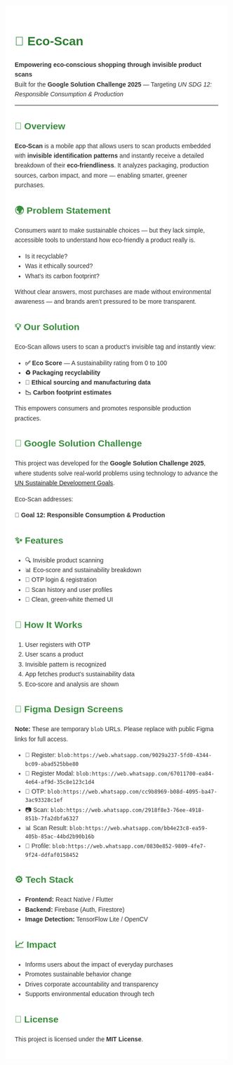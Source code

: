 <div style="font-family: Arial, sans-serif; color: #2e2e2e; background-color: #ffffff; padding: 20px; line-height: 1.6;">
  <h1 style="color: #2e7d32;">🌿 Eco-Scan</h1>
  <p><strong>Empowering eco-conscious shopping through invisible product scans</strong><br>
  Built for the <strong>Google Solution Challenge 2025</strong> — Targeting <em>UN SDG 12: Responsible Consumption & Production</em></p>

  <hr>

  <h2 style="color: #388e3c;">📘 Overview</h2>
  <p><strong>Eco-Scan</strong> is a mobile app that allows users to scan products embedded with <strong>invisible identification patterns</strong> and instantly receive a detailed breakdown of their <strong>eco-friendliness</strong>. It analyzes packaging, production sources, carbon impact, and more — enabling smarter, greener purchases.</p>

  <h2 style="color: #388e3c;">🌍 Problem Statement</h2>
  <p>Consumers want to make sustainable choices — but they lack simple, accessible tools to understand how eco-friendly a product really is.</p>
  <ul>
    <li>Is it recyclable?</li>
    <li>Was it ethically sourced?</li>
    <li>What's its carbon footprint?</li>
  </ul>
  <p>Without clear answers, most purchases are made without environmental awareness — and brands aren’t pressured to be more transparent.</p>

  <h2 style="color: #388e3c;">💡 Our Solution</h2>
  <p>Eco-Scan allows users to scan a product’s invisible tag and instantly view:</p>
  <ul>
    <li><strong>✅ Eco Score</strong> — A sustainability rating from 0 to 100</li>
    <li><strong>♻️ Packaging recyclability</strong></li>
    <li><strong>🌱 Ethical sourcing and manufacturing data</strong></li>
    <li><strong>📉 Carbon footprint estimates</strong></li>
  </ul>
  <p>This empowers consumers and promotes responsible production practices.</p>

  <h2 style="color: #388e3c;">🎯 Google Solution Challenge</h2>
  <p>This project was developed for the <strong>Google Solution Challenge 2025</strong>, where students solve real-world problems using technology to advance the <a href="https://sdgs.un.org/goals" target="_blank">UN Sustainable Development Goals</a>.</p>
  <p>Eco-Scan addresses:</p>
  <p><strong>🎯 Goal 12: Responsible Consumption & Production</strong></p>

  <h2 style="color: #388e3c;">✨ Features</h2>
  <ul>
    <li>🔍 Invisible product scanning</li>
    <li>📊 Eco-score and sustainability breakdown</li>
    <li>🔐 OTP login & registration</li>
    <li>🧾 Scan history and user profiles</li>
    <li>🎨 Clean, green-white themed UI</li>
  </ul>

  <h2 style="color: #388e3c;">🔎 How It Works</h2>
  <ol>
    <li>User registers with OTP</li>
    <li>User scans a product</li>
    <li>Invisible pattern is recognized</li>
    <li>App fetches product’s sustainability data</li>
    <li>Eco-score and analysis are shown</li>
  </ol>

  <h2 style="color: #388e3c;">🎨 Figma Design Screens</h2>
  <p><strong>Note:</strong> These are temporary <code>blob</code> URLs. Please replace with public Figma links for full access.</p>
  <ul>
    <li>📱 Register: <code>blob:https://web.whatsapp.com/9029a237-5fd0-4344-bc09-abad525bbe80</code></li>
    <li>🪪 Register Modal: <code>blob:https://web.whatsapp.com/67011700-ea84-4e64-af9d-35c8e123c1d4</code></li>
    <li>🔐 OTP: <code>blob:https://web.whatsapp.com/cc9b8969-b08d-4095-ba47-3ac93328c1ef</code></li>
    <li>📷 Scan: <code>blob:https://web.whatsapp.com/2918f8e3-76ee-4918-851b-7fa2dbfa6327</code></li>
    <li>📊 Scan Result: <code>blob:https://web.whatsapp.com/bb4e23c8-ea59-405b-85ac-44bd2b90b16b</code></li>
    <li>👤 Profile: <code>blob:https://web.whatsapp.com/0830e852-9809-4fe7-9f24-ddfaf0158452</code></li>
  </ul>

  <h2 style="color: #388e3c;">⚙️ Tech Stack</h2>
  <ul>
    <li><strong>Frontend:</strong> React Native / Flutter</li>
    <li><strong>Backend:</strong> Firebase (Auth, Firestore)</li>
    <li><strong>Image Detection:</strong> TensorFlow Lite / OpenCV</li>
  </ul>

  <h2 style="color: #388e3c;">📈 Impact</h2>
  <ul>
    <li>Informs users about the impact of everyday purchases</li>
    <li>Promotes sustainable behavior change</li>
    <li>Drives corporate accountability and transparency</li>
    <li>Supports environmental education through tech</li>
  </ul>


  <h2 style="color: #388e3c;">📄 License</h2>
  <p>This project is licensed under the <strong>MIT License</strong>.</p>
</div>
